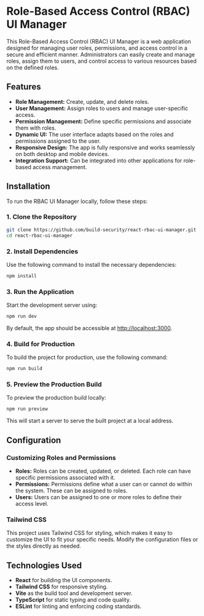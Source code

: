 # Role-Based Access Control (RBAC) UI Manager

This Role-Based Access Control (RBAC) UI Manager is a web application designed for managing user roles, permissions, and access control in a secure and efficient manner. Administrators can easily create and manage roles, assign them to users, and control access to various resources based on the defined roles.

## Features

- **Role Management:** Create, update, and delete roles.
- **User Management:** Assign roles to users and manage user-specific access.
- **Permission Management:** Define specific permissions and associate them with roles.
- **Dynamic UI:** The user interface adapts based on the roles and permissions assigned to the user.
- **Responsive Design:** The app is fully responsive and works seamlessly on both desktop and mobile devices.
- **Integration Support:** Can be integrated into other applications for role-based access management.

## Installation

To run the RBAC UI Manager locally, follow these steps:

### 1. Clone the Repository

```bash
git clone https://github.com/build-security/react-rbac-ui-manager.git
cd react-rbac-ui-manager
```

### 2. Install Dependencies

Use the following command to install the necessary dependencies:

```bash
npm install
```

### 3. Run the Application

Start the development server using:

```bash
npm run dev
```

By default, the app should be accessible at [http://localhost:3000](http://localhost:3000).

### 4. Build for Production

To build the project for production, use the following command:

```bash
npm run build
```

### 5. Preview the Production Build

To preview the production build locally:

```bash
npm run preview
```

This will start a server to serve the built project at a local address.

## Configuration

### Customizing Roles and Permissions

- **Roles:** Roles can be created, updated, or deleted. Each role can have specific permissions associated with it.
- **Permissions:** Permissions define what a user can or cannot do within the system. These can be assigned to roles.
- **Users:** Users can be assigned to one or more roles to define their access level.

### Tailwind CSS

This project uses Tailwind CSS for styling, which makes it easy to customize the UI to fit your specific needs. Modify the configuration files or the styles directly as needed.

## Technologies Used

- **React** for building the UI components.
- **Tailwind CSS** for responsive styling.
- **Vite** as the build tool and development server.
- **TypeScript** for static typing and code quality.
- **ESLint** for linting and enforcing coding standards.


